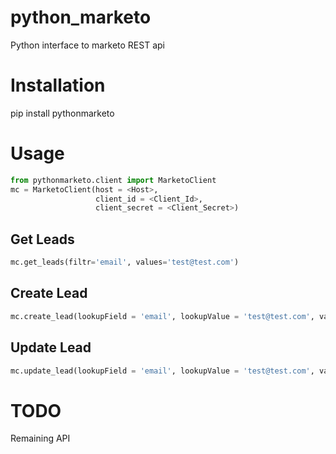 python_marketo
==============

Python interface to marketo REST api

Installation
============

pip install pythonmarketo

Usage
=====
```python
from pythonmarketo.client import MarketoClient
mc = MarketoClient(host = <Host>, 
                   client_id = <Client_Id>, 
                   client_secret = <Client_Secret>)
```
Get Leads
---------
```python
mc.get_leads(filtr='email', values='test@test.com')
```
Create Lead
------------
```python
mc.create_lead(lookupField = 'email', lookupValue = 'test@test.com', values = {'firstName':'Test1', 'lastName':'Test2'})
```
Update Lead
------------
```python
mc.update_lead(lookupField = 'email', lookupValue = 'test@test.com', values = {'firstName':'Test1', 'lastName':'Test2'})
```

TODO
====
Remaining API
